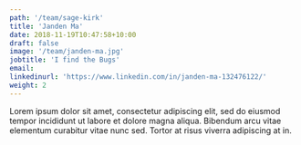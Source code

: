 ```yaml
---
path: '/team/sage-kirk'
title: 'Janden Ma'
date: 2018-11-19T10:47:58+10:00
draft: false
image: '/team/janden-ma.jpg'
jobtitle: 'I find the Bugs'
email:
linkedinurl: 'https://www.linkedin.com/in/janden-ma-132476122/'
weight: 2
---
```


Lorem ipsum dolor sit amet, consectetur adipiscing elit, sed do eiusmod tempor incididunt ut labore et dolore magna aliqua. Bibendum arcu vitae elementum curabitur vitae nunc sed. Tortor at risus viverra adipiscing at in.
